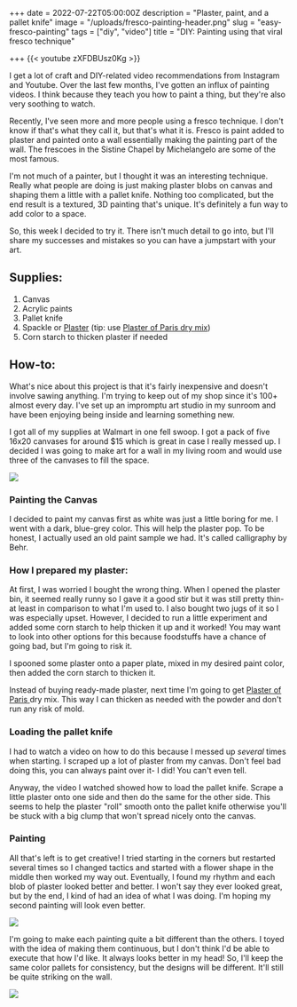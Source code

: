 +++
date = 2022-07-22T05:00:00Z
description = "Plaster, paint, and a pallet knife"
image = "/uploads/fresco-painting-header.png"
slug = "easy-fresco-painting"
tags = ["diy", "video"]
title = "DIY: Painting using that viral fresco technique"

+++
{{< youtube zXFDBUsz0Kg >}}

I get a lot of craft and DIY-related video recommendations from Instagram and Youtube. Over the last few months, I've gotten an influx of painting videos. I think because they teach you how to paint a thing, but they're also very soothing to watch.

Recently, I've seen more and more people using a fresco technique. I don't know if that's what they call it, but that's what it is. Fresco is paint added to plaster and painted onto a wall essentially making the painting part of the wall. The frescoes in the Sistine Chapel by Michelangelo are some of the most famous.

I'm not much of a painter, but I thought it was an interesting technique. Really what people are doing is just making plaster blobs on canvas and shaping them a little with a pallet knife. Nothing too complicated, but the end result is a textured, 3D painting that's unique. It's definitely a fun way to add color to a space.

So, this week I decided to try it. There isn't much detail to go into, but I'll share my successes and mistakes so you can have a jumpstart with your art.

## Supplies:

1. Canvas
2. Acrylic paints
3. Pallet knife
4. Spackle or [Plaster](https://www.walmart.com/ip/DAP-Patching-Plaster-32-oz/17243999) (tip: use [Plaster of Paris dry mix](https://www.lowes.com/pd/DAP-8-lb-Plaster-of-Paris/1002997942?cm_mmc=shp-_-c-_-prd-_-pnt-_-ggl-_-LIA_PNT_221_Glue-Adhesives-Caulk-Repair-_-1002997942-_-local-_-0-_-0&ds_rl=1286981&gclid=Cj0KCQjwlemWBhDUARIsAFp1rLXhzeMo63_PdYfMPOdiclVj95tevREa6CvooCXBeXsZKC_7iQKeFuQaAlIeEALw_wcB&gclsrc=aw.ds))
5. Corn starch to thicken plaster if needed

## How-to:

What's nice about this project is that it's fairly inexpensive and doesn't involve sawing anything. I'm trying to keep out of my shop since it's 100+ almost every day. I've set up an impromptu art studio in my sunroom and have been enjoying being inside and learning something new.

I got all of my supplies at Walmart in one fell swoop. I got a pack of five 16x20 canvases for around $15 which is great in case I really messed up. I decided I was going to make art for a wall in my living room and would use three of the canvases to fill the space.

![](/uploads/paints.jpg)

### Painting the Canvas

I decided to paint my canvas first as white was just a little boring for me. I went with a dark, blue-grey color. This will help the plaster pop. To be honest, I actually used an old paint sample we had. It's called calligraphy by Behr.

### How I prepared my plaster:

At first, I was worried I bought the wrong thing. When I opened the plaster bin, it seemed really runny so I gave it a good stir but it was still pretty thin- at least in comparison to what I'm used to. I also bought two jugs of it so I was especially upset. However, I decided to run a little experiment and added some corn starch to help thicken it up and it worked! You may want to look into other options for this because foodstuffs have a chance of going bad, but I'm going to risk it.

I spooned some plaster onto a paper plate, mixed in my desired paint color, then added the corn starch to thicken it.

Instead of buying ready-made plaster, next time I'm going to get [Plaster of Paris ](https://www.lowes.com/pd/DAP-8-lb-Plaster-of-Paris/1002997942?cm_mmc=shp-_-c-_-prd-_-pnt-_-ggl-_-LIA_PNT_221_Glue-Adhesives-Caulk-Repair-_-1002997942-_-local-_-0-_-0&ds_rl=1286981&gclid=Cj0KCQjwlemWBhDUARIsAFp1rLXhzeMo63_PdYfMPOdiclVj95tevREa6CvooCXBeXsZKC_7iQKeFuQaAlIeEALw_wcB&gclsrc=aw.ds)dry mix. This way I can thicken as needed with the powder and don't run any risk of mold.

### Loading the pallet knife

I had to watch a video on how to do this because I messed up _several_ times when starting. I scraped up a lot of plaster from my canvas. Don't feel bad doing this, you can always paint over it- I did! You can't even tell.

Anyway, the video I watched showed how to load the pallet knife. Scrape a little plaster onto one side and then do the same for the other side. This seems to help the plaster "roll" smooth onto the pallet knife otherwise you'll be stuck with a big clump that won't spread nicely onto the canvas.

### Painting

All that's left is to get creative! I tried starting in the corners but restarted several times so I changed tactics and started with a flower shape in the middle then worked my way out. Eventually, I found my rhythm and each blob of plaster looked better and better. I won't say they ever looked great, but by the end, I kind of had an idea of what I was doing. I'm hoping my second painting will look even better.

![](/uploads/close-up-fresco-plaster.jpg)

I'm going to make each painting quite a bit different than the others. I toyed with the idea of making them continuous, but I don't think I'd be able to execute that how I'd like. It always looks better in my head! So, I'll keep the same color pallets for consistency, but the designs will be different. It'll still be quite striking on the wall.

![](/uploads/two-paintings.jpg)